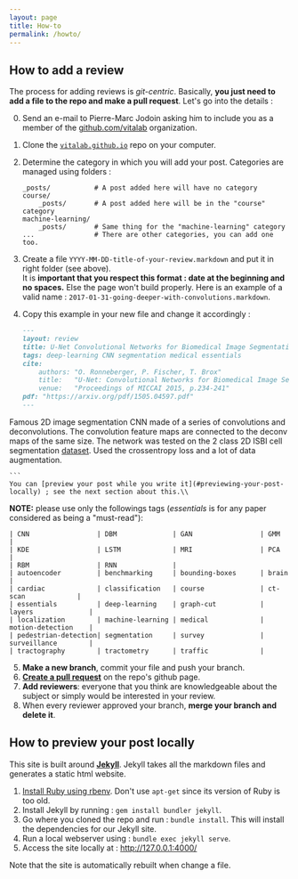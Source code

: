 ```yaml
---
layout: page
title: How-to
permalink: /howto/
---
```


## How to add a review

The process for adding reviews is _git-centric_. Basically, **you just need to add a file to the repo and make a pull request**. Let's go into the details :

0.  Send an e-mail to Pierre-Marc Jodoin asking him to include you as a member of the [github.com/vitalab](https://github.com/vitalab) organization.
1.  Clone the [`vitalab.github.io`](https://github.com/vitalab/vitalab.github.io) repo on your computer.
2.  Determine the category in which you will add your post. Categories are managed using folders :  
    
    ~~~
    _posts/           # A post added here will have no category
    course/
        _posts/       # A post added here will be in the "course" category
    machine-learning/
        _posts/       # Same thing for the "machine-learning" category
    ...               # There are other categories, you can add one too.
    ~~~
3.  Create a file `YYYY-MM-DD-title-of-your-review.markdown` and put it in right folder (see above).  
It is **important that you respect this format : date at the beginning and no spaces.** Else the page won't build properly. Here is an example of a valid name : `2017-01-31-going-deeper-with-convolutions.markdown`.
4.  Copy this example in your new file and change it accordingly :  
    
    ``` markdown
    ---
    layout: review
    title: U-Net Convolutional Networks for Biomedical Image Segmentation
    tags: deep-learning CNN segmentation medical essentials
    cite:
        authors: "O. Ronneberger, P. Fischer, T. Brox"
        title:   "U-Net: Convolutional Networks for Biomedical Image Segmentation"
        venue:   "Proceedings of MICCAI 2015, p.234-241"
    pdf: "https://arxiv.org/pdf/1505.04597.pdf"
    ---
   Famous 2D image segmentation CNN made of a series of convolutions and deconvolutions.  The convolution feature maps are connected to the deconv maps of the same size.  The network was tested on the 2 class 2D ISBI cell segmentation [dataset](http://www.codesolorzano.com/Challenges/CTC/Welcome.html).  Used the crossentropy loss and a lot of data augmentation.

    ```
    You can [preview your post while you write it](#previewing-your-post-locally) ; see the next section about this.\\
**NOTE:** please use only the followings tags (*essentials* is for any paper considered as being a "must-read"):

    | CNN                 | DBM              | GAN                 | GMM                 |
    | KDE                 | LSTM             | MRI                 | PCA                 |
    | RBM                 | RNN              |
    | autoencoder         | benchmarking     | bounding-boxes      | brain               |
    | cardiac             | classification   | course              | ct-scan             |
    | essentials          | deep-learning    | graph-cut           | layers              |
    | localization        | machine-learning | medical             | motion-detection    |
    | pedestrian-detection| segmentation     | survey              | surveillance        |
    | tractography        | tractometry      | traffic             |




5.  **Make a new branch**, commit your file and push your branch.
6.  [**Create a pull request**](https://github.com/vitalab/vitalab.github.io/compare) on the repo's github page.
7.  **Add reviewers**: everyone that you think are knowledgeable about the subject or simply would be interested in your review.
8.  When every reviewer approved your branch, **merge your branch and delete it**.

## How to preview your post locally

This site is built around [**Jekyll**](https://jekyllrb.com/). Jekyll takes all the markdown files and generates a static html website.

1.  [Install Ruby using rbenv](/how-to-install-ruby). Don't use `apt-get` since its version of Ruby is too old.
2.  Install Jekyll by running : `gem install bundler jekyll`.
3.  Go where you cloned the repo and run : `bundle install`. This will install the dependencies for our Jekyll site.
4.  Run a local webserver using : `bundle exec jekyll serve`.
5.  Access the site locally at : <http://127.0.0.1:4000/>

Note that the site is automatically rebuilt when change a file.

